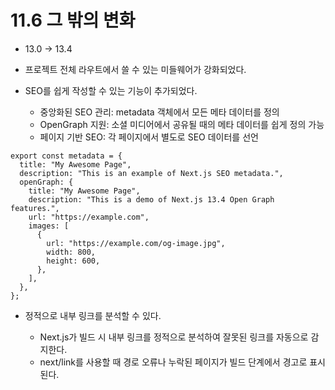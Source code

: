 # 11.6 그 밖의 변화

- 13.0 -> 13.4
- 프로젝트 전체 라우트에서 쓸 수 있는 미들웨어가 강화되었다.
- SEO를 쉽게 작성할 수 있는 기능이 추가되었다.

  - 중앙화된 SEO 관리: metadata 객체에서 모든 메타 데이터를 정의
  - OpenGraph 지원: 소셜 미디어에서 공유될 때의 메타 데이터를 쉽게 정의 가능
  - 페이지 기반 SEO: 각 페이지에서 별도로 SEO 데이터를 선언

```tsx
export const metadata = {
  title: "My Awesome Page",
  description: "This is an example of Next.js SEO metadata.",
  openGraph: {
    title: "My Awesome Page",
    description: "This is a demo of Next.js 13.4 Open Graph features.",
    url: "https://example.com",
    images: [
      {
        url: "https://example.com/og-image.jpg",
        width: 800,
        height: 600,
      },
    ],
  },
};
```

- 정적으로 내부 링크를 분석할 수 있다.

  - Next.js가 빌드 시 내부 링크를 정적으로 분석하여 잘못된 링크를 자동으로 감지한다.
  - next/link를 사용할 때 경로 오류나 누락된 페이지가 빌드 단계에서 경고로 표시된다.
